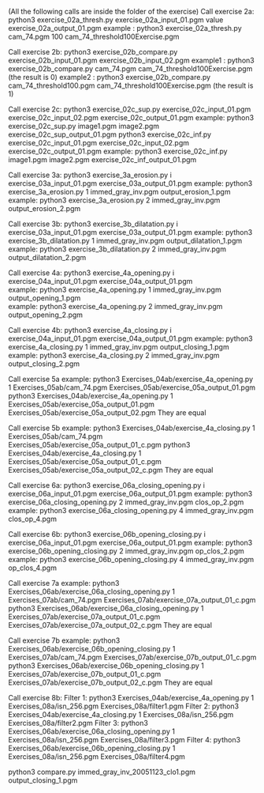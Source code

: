 (All the following calls are inside the folder of the exercise)
Call exercise 2a: 
    python3 exercise_02a_thresh.py exercise_02a_input_01.pgm value exercise_02a_output_01.pgm
    example : python3 exercise_02a_thresh.py cam_74.pgm 100 cam_74_threshold100Exercise.pgm

Call exercise 2b:
    python3 exercise_02b_compare.py exercise_02b_input_01.pgm exercise_02b_input_02.pgm
    example1 : python3 exercise_02b_compare.py cam_74.pgm cam_74_threshold100Exercise.pgm (the result is 0)
    example2 : python3 exercise_02b_compare.py cam_74_threshold100.pgm cam_74_threshold100Exercise.pgm (the result is 1)
    
Call exercise 2c:
    python3 exercise_02c_sup.py exercise_02c_input_01.pgm exercise_02c_input_02.pgm exercise_02c_output_01.pgm
    example: python3 exercise_02c_sup.py image1.pgm image2.pgm exercise_02c_sup_output_01.pgm
    python3 exercise_02c_inf.py exercise_02c_input_01.pgm exercise_02c_input_02.pgm exercise_02c_output_01.pgm
    example: python3 exercise_02c_inf.py image1.pgm image2.pgm exercise_02c_inf_output_01.pgm
    
Call exercise 3a:
    python3 exercise_3a_erosion.py i exercise_03a_input_01.pgm exercise_03a_output_01.pgm
    example: python3 exercise_3a_erosion.py 1 immed_gray_inv.pgm output_erosion_1.pgm
    example: python3 exercise_3a_erosion.py 2 immed_gray_inv.pgm output_erosion_2.pgm
    
Call exercise 3b:
    python3 exercise_3b_dilatation.py i exercise_03a_input_01.pgm exercise_03a_output_01.pgm
    example: python3 exercise_3b_dilatation.py 1 immed_gray_inv.pgm output_dilatation_1.pgm
    example: python3 exercise_3b_dilatation.py 2 immed_gray_inv.pgm output_dilatation_2.pgm

Call exercise 4a:
    python3 exercise_4a_opening.py i exercise_04a_input_01.pgm exercise_04a_output_01.pgm   
    example: python3 exercise_4a_opening.py 1 immed_gray_inv.pgm output_opening_1.pgm   
    example: python3 exercise_4a_opening.py 2 immed_gray_inv.pgm output_opening_2.pgm   

Call exercise 4b:
    python3 exercise_4a_closing.py i exercise_04a_input_01.pgm exercise_04a_output_01.pgm 
    example: python3 exercise_4a_closing.py 1 immed_gray_inv.pgm output_closing_1.pgm   
    example: python3 exercise_4a_closing.py 2 immed_gray_inv.pgm output_closing_2.pgm   

Call exercise 5a example:
    python3 Exercises_04ab/exercise_4a_opening.py 1 Exercises_05ab/cam_74.pgm Exercises_05ab/exercise_05a_output_01.pgm
    python3 Exercises_04ab/exercise_4a_opening.py 1 Exercises_05ab/exercise_05a_output_01.pgm Exercises_05ab/exercise_05a_output_02.pgm
    They are equal 
    
Call exercise 5b example:
    python3 Exercises_04ab/exercise_4a_closing.py 1 Exercises_05ab/cam_74.pgm Exercises_05ab/exercise_05a_output_01_c.pgm
    python3 Exercises_04ab/exercise_4a_closing.py 1 Exercises_05ab/exercise_05a_output_01_c.pgm Exercises_05ab/exercise_05a_output_02_c.pgm
    They are equal 

Call exercise 6a:
    python3 exercise_06a_closing_opening.py i exercise_06a_input_01.pgm exercise_06a_output_01.pgm 
    example: python3 exercise_06a_closing_opening.py 2 immed_gray_inv.pgm clos_op_2.pgm 
    example: python3 exercise_06a_closing_opening.py 4 immed_gray_inv.pgm clos_op_4.pgm 

Call exercise 6b:
    python3 exercise_06b_opening_closing.py i exercise_06a_input_01.pgm exercise_06a_output_01.pgm 
    example: python3 exercise_06b_opening_closing.py 2 immed_gray_inv.pgm op_clos_2.pgm
    example: python3 exercise_06b_opening_closing.py 4 immed_gray_inv.pgm op_clos_4.pgm

Call exercise 7a example:
    python3 Exercises_06ab/exercise_06a_closing_opening.py 1 Exercises_07ab/cam_74.pgm Exercises_07ab/exercise_07a_output_01_c.pgm
    python3 Exercises_06ab/exercise_06a_closing_opening.py 1 Exercises_07ab/exercise_07a_output_01_c.pgm Exercises_07ab/exercise_07a_output_02_c.pgm
    They are equal 
    
Call exercise 7b example:
    python3 Exercises_06ab/exercise_06b_opening_closing.py 1 Exercises_07ab/cam_74.pgm Exercises_07ab/exercise_07b_output_01_c.pgm
    python3 Exercises_06ab/exercise_06b_opening_closing.py 1 Exercises_07ab/exercise_07b_output_01_c.pgm Exercises_07ab/exercise_07b_output_02_c.pgm
    They are equal 
    
Call exercise 8b:
    Filter 1: python3 Exercises_04ab/exercise_4a_opening.py 1 Exercises_08a/isn_256.pgm Exercises_08a/filter1.pgm
    Filter 2: python3 Exercises_04ab/exercise_4a_closing.py 1 Exercises_08a/isn_256.pgm Exercises_08a/filter2.pgm
    Filter 3: python3 Exercises_06ab/exercise_06a_closing_opening.py 1 Exercises_08a/isn_256.pgm Exercises_08a/filter3.pgm
    Filter 4: python3 Exercises_06ab/exercise_06b_opening_closing.py 1 Exercises_08a/isn_256.pgm Exercises_08a/filter4.pgm

python3 compare.py immed_gray_inv_20051123_clo1.pgm output_closing_1.pgm




